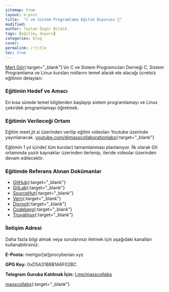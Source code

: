 ```yaml
---
sitemap: true
layout: b-post
title:  "C ve Sistem Programlama Eğitim Duyurusu 📢"
modified:
author: Taylan Özgür Bildik
tags: [eğitim, duyuru]
categories: blog 
cover: 
permalink: /:title
toc: true
---
```


[Mert Gör](https://www.linkedin.com/in/hwpplayer1){:target="_blank"}'ün C ve Sistem Programcıları Derneği C, Sistem Programlama ve Linux kursları notlarını temel alarak ele alacağı ücretsiz eğitimin detayları:

### Eğitimin Hedef ve Amacı

En kısa sürede temel bilgilerden başlayıp sistem programlamayı ve Linux çekirdek programlamayı öğretmek.

### Eğitimin Verileceği Ortam

Eğitim meet.jit.si üzerinden verilip eğitim videoları Youtube üzerinde yayınlanacak.
[youtube.com/@masscollaborationlabs](https://www.youtube.com/@masscollaborationlabs){:target="_blank"}

Eğitimin 1 yıl içinde( tüm kurslar) tamamlanması planlanıyor. İlk olarak Git ortamında yazılı kaynaklar üzerinden ilerlenip, ileride videolar üzerinden devam edilecektir. 


### Eğitimde Referans Alınan Dokümanlar

- [GitHub](https://github.com/hwpplayer1/c-course){:target="_blank"}
- [GitLab](https://gitlab.com/hwpplayer1/c-course){:target="_blank"}
- [SourceHut](https://git.sr.ht/~mertgor/c-course){:target="_blank"}
- [Vern](https://git.vern.cc/hwpplayer1/c-course){:target="_blank"}
- [Disroot](https://git.disroot.org/hwpplayer1/c-course){:target="_blank"}
- [Codeberg](https://codeberg.org/hwpplayer1/c-course){:target="_blank"}
- [Truvalinux](https://git.truvalinux.org.tr/hwpplayer1/c-course){:target="_blank"}


### İletişim Adresi

Daha fazla bilgi almak veya sorularınızı iletmek için aşağıdaki kanalları kullanabilirsiniz:

**E-Posta:** mertgor[at]procyberian.xyz

**GPG Key:** 0xD5A31B8B1A6F02BC

**Telegram Guruba Katılmak İçin:** [t.me/masscollabs](https://t.me/masscollabs)

[masscollabs](https://labs.masscollabs.xyz/blog/2024/08/10/our-c-programming-language-training/){:target="_blank"}
